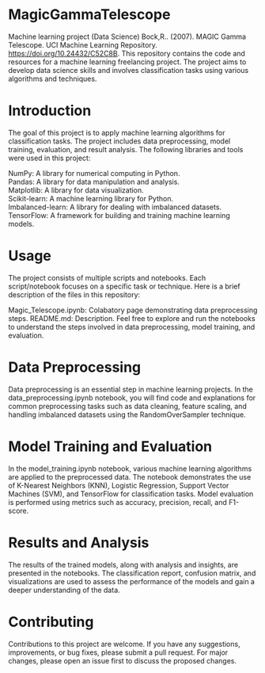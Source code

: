 # MagicGammaTelescope
Machine learning project (Data Science)
Bock,R.. (2007). MAGIC Gamma Telescope. UCI Machine Learning Repository. https://doi.org/10.24432/C52C8B.
This repository contains the code and resources for a machine learning freelancing project. The project aims to develop data science skills and involves classification tasks using various algorithms and techniques.


# Introduction
The goal of this project is to apply machine learning algorithms for classification tasks. The project includes data preprocessing, model training, evaluation, and result analysis. The following libraries and tools were used in this project:

NumPy: A library for numerical computing in Python.<br>
Pandas: A library for data manipulation and analysis.<br>
Matplotlib: A library for data visualization.<br>
Scikit-learn: A machine learning library for Python.<br>
Imbalanced-learn: A library for dealing with imbalanced datasets.<br>
TensorFlow: A framework for building and training machine learning models.<br>

# Usage
The project consists of multiple scripts and notebooks. Each script/notebook focuses on a specific task or technique. Here is a brief description of the files in this repository:

Magic_Telescope.ipynb: Colabatory page demonstrating data preprocessing steps.
README.md: Description.
Feel free to explore and run the notebooks to understand the steps involved in data preprocessing, model training, and evaluation.

# Data Preprocessing
Data preprocessing is an essential step in machine learning projects. In the data_preprocessing.ipynb notebook, you will find code and explanations for common preprocessing tasks such as data cleaning, feature scaling, and handling imbalanced datasets using the RandomOverSampler technique.

# Model Training and Evaluation
In the model_training.ipynb notebook, various machine learning algorithms are applied to the preprocessed data. The notebook demonstrates the use of K-Nearest Neighbors (KNN), Logistic Regression, Support Vector Machines (SVM), and TensorFlow for classification tasks. Model evaluation is performed using metrics such as accuracy, precision, recall, and F1-score.

# Results and Analysis
The results of the trained models, along with analysis and insights, are presented in the notebooks. The classification report, confusion matrix, and visualizations are used to assess the performance of the models and gain a deeper understanding of the data.

# Contributing
Contributions to this project are welcome. If you have any suggestions, improvements, or bug fixes, please submit a pull request. For major changes, please open an issue first to discuss the proposed changes.
